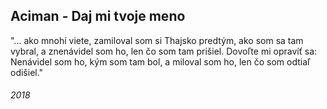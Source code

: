 ## Aciman - Daj mi tvoje meno

"... ako mnohí viete, zamiloval som si Thajsko predtým, ako som sa tam vybral, a znenávidel som ho, len čo som tam prišiel.
Dovoľte mi opravíť sa: Nenávidel som ho, kým som tam bol, a miloval som ho, len čo som odtiaľ odišiel."


###### 2018
